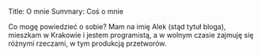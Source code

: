 Title: O mnie
Summary: Coś o mnie

Co mogę powiedzieć o sobie? Mam na imię Alek (stąd tytuł bloga), mieszkam w Krakowie i jestem programistą,
a w wolnym czasie zajmuję się różnymi rzeczami, w tym produkcją przetworów.